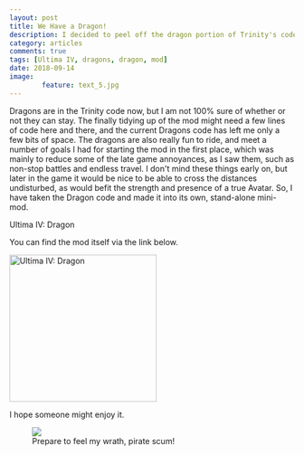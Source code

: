 ```yaml
---
layout: post
title: We Have a Dragon!
description: I decided to peel off the dragon portion of Trinity's code, and make it into its own little thing.
category: articles
comments: true
tags: [Ultima IV, dragons, dragon, mod]
date: 2018-09-14
image: 
        feature: text_5.jpg
---
```


Dragons are in the Trinity code now, but I am not 100% sure of whether or not they can stay. The finally tidying up of the mod might need a few lines of code here and there, and the current Dragons code has left me only a few bits of space.
The dragons are also really fun to ride, and meet a number of goals I had for starting the mod in the first place, which was mainly to reduce some of the late game annoyances, as I saw them, such as non-stop battles and endless travel. 
I don't mind these things early on, but later in the game it would be nice to be able to cross the distances undisturbed, as would befit the strength and presence of a true Avatar.
So, I have taken the Dragon code and made it into its own, stand-alone mini-mod. 

Ultima IV: Dragon

You can find the mod itself via the link below.

<a href="https://www.moddb.com/mods/ultima-iv-dragon/downloads/ultima-iv-dragon" title="Download Ultima IV: Dragon - Mod DB" target="_blank"><img style="width: 260px" src="https://button.moddb.com/download/medium/143626.png" alt="Ultima IV: Dragon" /></a>

I hope someone might enjoy it. 



<figure>
	<img class="ScrollRev" data-tilt src="/ultima-IV-trinity/images/dragon_pirates.png" />
	<figcaption>Prepare to feel my wrath, pirate scum!</figcaption>
</figure>




